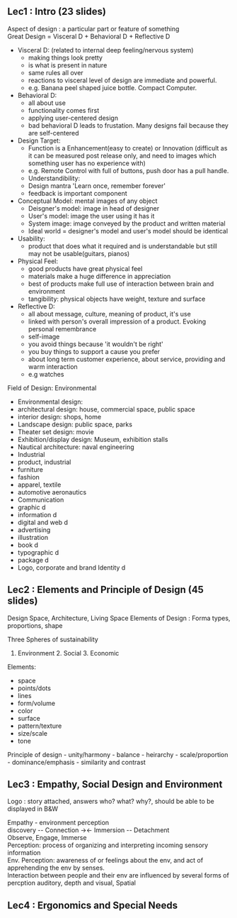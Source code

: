 ## Lec1 : Intro (23 slides) 

Aspect of design : a particular part or feature of something  
  Great Design = Visceral D + Behavioral D + Reflective D

- Visceral D: (related to internal deep feeling/nervous system)
    - making things look pretty
    - is what is present in nature
    - same rules all over
    - reactions to visceral level of design are immediate and powerful.
    - e.g. Banana peel shaped juice bottle. Compact Computer.
- Behavioral D:
    - all about use
    - functionality comes first
    - applying user-centered design
    - bad behavioral D leads to frustation. Many designs fail because they are self-centered
 - Design Target:
    - Function is a Enhancement(easy to create) or Innovation (difficult as it can be measured post release only, and need to images which something user has no experience with)
    - e.g. Remote Control with full of buttons, push door has a pull handle.
    - Understandibility:
    - Design mantra 'Learn once, remember forever'
    - feedback is important component
 - Conceptual Model: mental images of any object
    - Deisgner's model: image in head of designer
    - User's model: image the user using it has it
    - System image: image conveyed by the product and written material
    - Ideal world = designer's model and user's model should be identical
  - Usability:
    - product that does what it required and is understandable but still may not be usable(guitars, pianos)
  - Physical Feel:
    - good products have great physical feel
    - materials make a huge difference in appreciation
    - best of products make full use of interaction between brain and environment
    - tangibility: physical objects have weight, texture and surface
- Reflective D:
   - all about message, culture, meaning of product, it's use
   - linked with person's overall impression of a product. Evoking personal remembrance
    - self-image
    - you avoid things because 'it wouldn't be right'
    - you buy things to support a cause you prefer
   - about long term customer experience, about service, providing and warm interaction
   - e.g watches

Field of Design: Environmental
- Environmental design:
 - architectural design: house, commercial space, public space
 - interior design: shops, home
 - Landscape design: public space, parks
 - Theater set design: movie
 - Exhibition/display design: Museum, exhibition stalls
 - Nautical architecture: naval engineering
- Industrial
 - product, industrial
 - furniture
 - fashion
 - apparel, textile
 - automotive aeronautics
- Communication
 - graphic d
 - information d
 - digital and web d
 - advertising
 - illustration
 - book d
 - typographic d
 - package d
 - Logo, corporate and brand Identity d

## Lec2 : Elements and Principle of Design (45 slides)
 Design Space, Architecture, Living Space
 Elements of Design : Forma types, proportions, shape
 
 Three Spheres of sustainability
 1. Environment 2. Social 3. Economic
 
 Elements:
   - space
   - points/dots
   - lines
   - form/volume
   - color
   - surface
   - pattern/texture
   - size/scale
   - tone
  
 Principle of design
    - unity/harmony
    - balance
    - heirarchy
    - scale/proportion
    - dominance/emphasis
    - similarity and contrast

## Lec3 : Empathy, Social Design and Environment

Logo : story attached, answers who? what? why?, should be able to be displayed in B&W

Empathy - environment perception  
discovery -- Connection -><- Immersion -- Detachment  
Observe, Engage, Immerse  
Perception: process of organizing and interpreting incoming sensory information  
Env. Perception: awareness of or feelings about the env, and act of apprehending the env by senses.  
Interaction between people and their env are influenced by several forms of percption auditory, depth and visual, Spatial  


## Lec4 : Ergonomics and Special Needs
